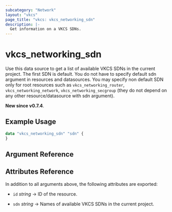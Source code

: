 ```yaml
---
subcategory: "Network"
layout: "vkcs"
page_title: "vkcs: vkcs_networking_sdn"
description: |-
  Get information on a VKCS SDNs.
---
```


# vkcs_networking_sdn

Use this data source to get a list of available VKCS SDNs in the current project. The first SDN is default. You do not have to specify default sdn argument in resources and datasources. You may specify non default SDN only for root resources such as `vkcs_networking_router`, `vkcs_networking_network`, `vkcs_networking_secgroup` (they do not depend on any other resource/datasource with sdn argument).

**New since v0.7.4**.

## Example Usage

```terraform
data "vkcs_networking_sdn" "sdn" {
}
```

## Argument Reference

## Attributes Reference
In addition to all arguments above, the following attributes are exported:
- `id` *string* &rarr;  ID of the resource.

- `sdn` *string* &rarr;  Names of available VKCS SDNs in the current project.


